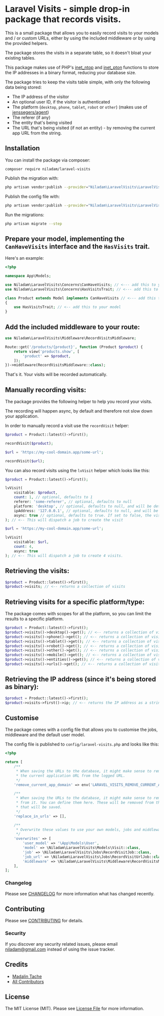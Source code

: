 # Laravel Visits - simple drop-in package that records visits.

This is a small package that allows you to easily record visits to your models and / or custom URLs, either by using the included middleware or by using the provided helpers.

The package stores the visits in a separate table, so it doesn't bloat your existing tables.

This package makes use of PHP's [inet_ntop](https://www.php.net/manual/en/function.inet-ntop.php) and [inet_pton](https://www.php.net/manual/en/function.inet-pton.php) functions to store the IP addresses in a binary format, reducing your database size.

The package tries to keep the visits table simple, with only the following data being stored:

- The IP address of the visitor
- An optional user ID, if the visitor is authenticated
- The platform (`desktop`, `phone`, `tablet`, `robot` or `other`) (makes use of [jenssegers/agent](https://github.com/jenssegers/agent))
- The referer (if any)
- The entity that's being visited
- The URL that's being visited (if not an entity) - by removing the current app URL from the string.

## Installation

You can install the package via composer:

```shell
composer require niladam/laravel-visits
```

Publish the migration with:

```bash
php artisan vendor:publish --provider="Niladam\LaravelVisits\LaravelVisitsServiceProvider" --tag="migrations"
```

Publish the config file with:

```bash
php artisan vendor:publish --provider="Niladam\LaravelVisits\LaravelVisitsServiceProvider" --tag="config"
```

Run the migrations:

```bash
php artisan migrate --step
````

## Prepare your model, implementing the `CanHaveVisits` interface and the `HasVisits` trait.

Here's an example:

```php
<?php

namespace App\Models;

use Niladam\LaravelVisits\Concerns\CanHaveVisits; // <--- add this to your model
use Niladam\LaravelVisits\Concerns\HasVisitsTrait; // <--- add this to your model

class Product extends Model implements CanHaveVisits // <--- add this to your model
{
    use HasVisitsTrait; // <-- add this to your model
}
```

## Add the included middleware to your route:

```php
use Niladam\LaravelVisits\Middleware\RecordVisitsMiddleware;

Route::get('/products/{product}', function (Product $product) {
    return view('products.show', [
        'product' => $product,
    ]);
})->middleware(RecordVisitsMiddleware::class);
```

That's it. Your visits will be recorded automatically.

## Manually recording visits:

The package provides the following helper to help you record your visits.

The recording will happen async, by default and therefore not slow down your application.

In order to manually record a visit use the `recordVisit` helper:

```php
$product = Product::latest()->first();

recordVisit($product);

$url = 'https://my-cool-domain.app/some-url';

recordVisit($url);
```

You can also record visits using the `lvVisit` helper which looks like this:

```php
$product = Product::latest()->first();

lvVisit(
    visitable: $product, 
    count: 1, // optional, defaults to 1
    referer: 'some-referer', // optional, defaults to null
    platform: 'desktop', // optional, defaults to null, and will be determined from the request
    ipAddress: '127.0.0.1', // optional, defaults to null, and will be set as the request IP or '127.0.0.1'
    async: true // optional, defaults to true. If set to false, the visit will be recorded synchronously
); // <-- This will dispatch a job to create the visit

$url = 'https://my-cool-domain.app/some-url';

lvVisit(
    visitable: $url, 
    count: 4, 
    async: true
); // <-- This will dispatch a job to create 4 visits.
```

## Retrieving the visits:

```php
$product = Product::latest()->first();
$product->visits; // <-- returns a collection of visits
```

## Retrieving visits for a specific platform/type:
The package comes with scopes for all the platform, so you can limit the results to a specific platform.

```php
$product = Product::latest()->first();
$product->visits()->desktop()->get(); // <-- returns a collection of visits from desktop users
$product->visits()->phone()->get(); // <-- returns a collection of visits from phone users
$product->visits()->tablet()->get(); // <-- returns a collection of visits from tablet users
$product->visits()->robot()->get(); // <-- returns a collection of visits from robots
$product->visits()->other()->get(); // <-- returns a collection of visits from other platforms
$product->visits()->mobile()->get(); // <-- returns a collection of visits mobile (phone + tablet) users
$product->visits()->entities()->get(); // <-- returns a collection of visits to entities
$product->visits()->urls()->get(); // <-- returns a collection of visits to URLs
```

## Retrieving the IP address (since it's being stored as binary):

```php
$product = Product::latest()->first();
$product->visits->first()->ip; // <-- returns the IP address as a string
```

## Customise

The package comes with a config file that allows you to customise the jobs, middleware and the default user model.

The config file is published to `config/laravel-visits.php` and looks like this:

```php
<?php

return [
    /**
     * When saving the URLs to the database, it might make sense to remove
     * the current application URL from the logged URL.
     */
    'remove_current_app_domain' => env('LARAVEL_VISITS_REMOVE_CURRENT_APP_DOMAIN', true),

    /**
     * When saving the URLs to the database, it might make sense to remove some strings
     * from it. You can define them here. These will be removed from the URL
     * that will be saved.
     */
    'replace_in_urls' => [],

    /**
     * Overwrite these values to use your own models, jobs and middleware.
     */
    'overwrites' => [
        'user_model' => '\App\Models\User',
        'model' => \Niladam\LaravelVisits\Models\Visit::class,
        'job' => \Niladam\LaravelVisits\Jobs\RecordVisitJob::class,
        'job_url' => \Niladam\LaravelVisits\Jobs\RecordVisitUrlJob::class,
        'middleware' => \Niladam\LaravelVisits\Middleware\RecordVisitsMiddleware::class,
    ],
];
```

### Changelog

Please see [CHANGELOG](CHANGELOG.md) for more information what has changed recently.

## Contributing

Please see [CONTRIBUTING](CONTRIBUTING.md) for details.

### Security

If you discover any security related issues, please email niladam@gmail.com instead of using the issue tracker.

## Credits

-   [Madalin Tache](https://github.com/niladam)
-   [All Contributors](../../contributors)

## License

The MIT License (MIT). Please see [License File](LICENSE.md) for more information.
